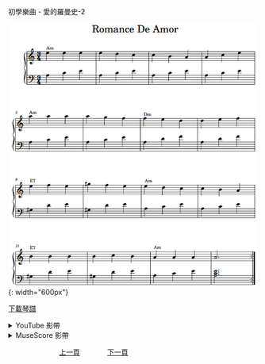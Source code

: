 ﻿---
keywords: 初學樂曲 - 愛的羅曼史-2
---
初學樂曲 - 愛的羅曼史-2

![愛的羅曼史-2](/assets/Piano/B-Romance-2.png){: width="600px"}

<a href="/assets/Piano/B-Romance-2.pdf" target="_blank">下載琴譜</a>

<details>
  <summary>YouTube 影帶</summary>
<ol>
<iframe width="560" height="315" src="https://www.youtube.com/embed/2CFEFKa2P8s" title="愛的羅曼史 2" frameborder="0" allow="accelerometer; autoplay; clipboard-write; encrypted-media; gyroscope; picture-in-picture; web-share" allowfullscreen></iframe>
</ol>
</details>

<details>
  <summary>MuseScore 影帶</summary>
<ol>
<a href="https://musescore.com/user/65457238/scores/11054860?share=copy_link" target="_blank">Open to Play</a>
</ol>
</details>



&nbsp;&nbsp;&nbsp;&nbsp;&nbsp;&nbsp;&nbsp;&nbsp;&nbsp;&nbsp;&nbsp;&nbsp;
&nbsp;&nbsp;&nbsp;&nbsp;&nbsp;&nbsp;&nbsp;&nbsp;&nbsp;&nbsp;&nbsp;&nbsp;
[上一頁](B-Romance)
&nbsp;&nbsp;&nbsp;&nbsp;&nbsp;&nbsp;&nbsp;&nbsp;&nbsp;&nbsp;&nbsp;&nbsp;
[下一頁](B-HappySong)









